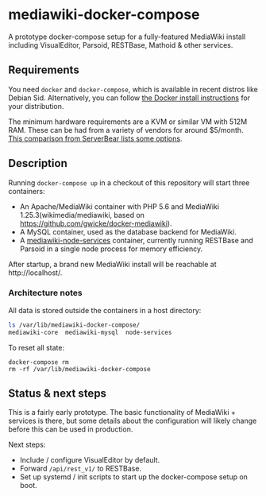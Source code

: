 # mediawiki-docker-compose

A prototype docker-compose setup for a fully-featured MediaWiki install
including VisualEditor, Parsoid, RESTBase, Mathoid & other services.

## Requirements 

You need `docker` and `docker-compose`, which is available in recent distros
like Debian Sid. Alternatively, you can follow [the Docker install
instructions](https://docs.docker.com/compose/install/) for your distribution.

The minimum hardware requirements are a KVM or similar VM with 512M RAM. These
can be had from a variety of vendors for around $5/month. [This
comparison from ServerBear lists some
options](http://serverbear.com/compare?Sort=BearScore&Order=desc&Server+Type=VPS&Monthly+Cost=-&HDD=-&RAM=500000000-&BearScore=-&Virtualization=kvm).

## Description

Running `docker-compose up` in a checkout of this repository will start three
containers:

- An Apache/MediaWiki container with PHP 5.6 and MediaWiki
    1.25.3(wikimedia/mediawiki, based on
    https://github.com/gwicke/docker-mediawiki).
- A MySQL container, used as the database backend for MediaWiki.
- A [mediawiki-node-services](https://github.com/gwicke/mediawiki-node-services)
    container, currently running RESTBase and Parsoid in a single node process
    for memory efficiency.

After startup, a brand new MediaWiki install will be reachable at
http://localhost/.

### Architecture notes

All data is stored outside the containers in a host directory:

```bash
ls /var/lib/mediawiki-docker-compose/
mediawiki-core  mediawiki-mysql  node-services
```

To reset all state:

```
docker-compose rm
rm -rf /var/lib/mediawiki-docker-compose
```

## Status & next steps

This is a fairly early prototype. The basic functionality of MediaWiki +
services is there, but some details about the configuration will likely change
before this can be used in production.

Next steps:

- Include / configure VisualEditor by default.
- Forward `/api/rest_v1/` to RESTBase.
- Set up systemd / init scripts to start up the docker-compose setup on boot.
